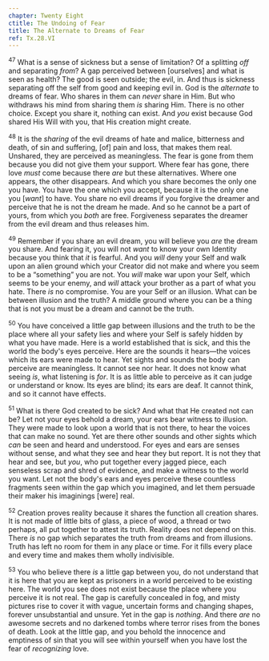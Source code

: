 ```yaml
---
chapter: Twenty Eight
ctitle: The Undoing of Fear
title: The Alternate to Dreams of Fear
ref: Tx.28.VI
---
```


<sup>47</sup> What is a sense of sickness but a sense of limitation? Of a splitting
*off* and separating *from*? A gap perceived between \[ourselves\] and
what is seen as health? The good is seen outside; the evil, in. And thus
is sickness separating off the self from good and keeping evil in. God
is the *alternate* to dreams of fear. Who shares in them can *never*
share in Him. But who withdraws his mind from sharing them *is* sharing
Him. There is no other choice. Except you share it, nothing can exist.
And *you* exist because God shared His Will with you, that His creation
might create.

<sup>48</sup> It is the *sharing* of the evil dreams of hate and malice, bitterness
and death, of sin and suffering, \[of\] pain and loss, that makes them
real. Unshared, they are perceived as meaningless. The fear is gone from
them because you did not give them your support. Where fear has gone,
there love *must* come because there *are* but these alternatives. Where
one appears, the other disappears. And which you share becomes the only
one you have. You have the one which you accept, because it is the only
one you \[*want*\] to have. You share no evil dreams if you forgive the
dreamer and perceive that he is not the dream he made. And so he cannot
be a part of yours, from which you *both* are free. Forgiveness
separates the dreamer from the evil dream and thus releases him.

<sup>49</sup> Remember if you share an evil dream, you will believe you *are* the
dream you share. And fearing it, you will not *want* to know your own
Identity because you think that *it* is fearful. And you *will* deny
your Self and walk upon an alien ground which your Creator did not make
and where you seem to be a “something” you are not. You *will* make war
upon your Self, which seems to be your enemy, and *will* attack your
brother as a part of what you hate. There *is* no compromise. You are
your Self or an illusion. What can be between illusion and the truth? A
middle ground where you can be a thing that is not you must be a dream
and cannot be the truth.

<sup>50</sup> You have conceived a little gap between illusions and the truth to be
the place where all your safety lies and where your Self is safely
hidden by what you have made. Here is a world established that is sick,
and this the world the body's eyes perceive. Here are the sounds it
hears—the voices which its ears were made to hear. Yet sights and sounds
the body can perceive are meaningless. It cannot see nor hear. It does
not know what seeing *is*, what listening is *for*. It is as little able
to perceive as it can judge or understand or know. Its eyes are blind;
its ears are deaf. It cannot think, and so it cannot have effects.

<sup>51</sup> What is there God created to be sick? And what that He created not
can be? Let not your eyes behold a dream, your ears bear witness to
illusion. They were made to look upon a world that is not there, to hear
the voices that can make no sound. Yet are there other sounds and other
sights which *can* be seen and heard and understood. For eyes and ears
are senses without sense, and what they see and hear they but report. It
is not they that hear and see, but *you*, who put together every jagged
piece, each senseless scrap and shred of evidence, and make a witness to
the world you want. Let not the body's ears and eyes perceive these
countless fragments seen within the gap which you imagined, and let them
persuade their maker his imaginings \[were\] real.

<sup>52</sup> Creation proves reality because it shares the function all creation
shares. It is not made of little bits of glass, a piece of wood, a
thread or two perhaps, all put together to attest its truth. Reality
does not depend on this. There *is* no gap which separates the truth
from dreams and from illusions. Truth has left no room for them in any
place or time. For it fills every place and every time and makes them
wholly indivisible.

<sup>53</sup> You who believe there *is* a little gap between you, do not
understand that it is here that you are kept as prisoners in a world
perceived to be existing here. The world you see does not exist because
the place where you perceive it is not real. The gap is carefully
concealed in fog, and misty pictures rise to cover it with vague,
uncertain forms and changing shapes, forever unsubstantial and unsure.
Yet in the gap is *nothing*. And there *are* no awesome secrets and no
darkened tombs where terror rises from the bones of death. Look at the
little gap, and you behold the innocence and emptiness of sin that you
will see within yourself when you have lost the fear of *recognizing*
love.

